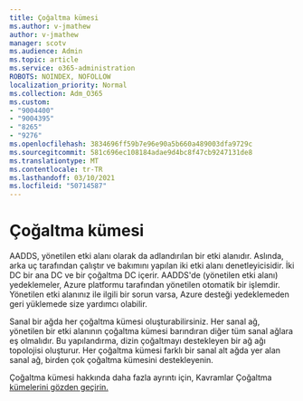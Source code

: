 ```yaml
---
title: Çoğaltma kümesi
ms.author: v-jmathew
author: v-jmathew
manager: scotv
ms.audience: Admin
ms.topic: article
ms.service: o365-administration
ROBOTS: NOINDEX, NOFOLLOW
localization_priority: Normal
ms.collection: Adm_O365
ms.custom:
- "9004400"
- "9004395"
- "8265"
- "9276"
ms.openlocfilehash: 3834696ff59b7e96e90a5b660a489003dfa9729c
ms.sourcegitcommit: 581c696ec108184adae9d4bc8f47cb9247131de8
ms.translationtype: MT
ms.contentlocale: tr-TR
ms.lasthandoff: 03/10/2021
ms.locfileid: "50714587"
---
```

# <a name="replica-set"></a>Çoğaltma kümesi

AADDS, yönetilen etki alanı olarak da adlandırılan bir etki alanıdır. Aslında, arka uç tarafından çalıştır ve bakımını yapılan iki etki alanı denetleyicisidir. İki DC bir ana DC ve bir çoğaltma DC içerir. AADDS'de (yönetilen etki alanı) yedeklemeler, Azure platformu tarafından yönetilen otomatik bir işlemdir. Yönetilen etki alanınız ile ilgili bir sorun varsa, Azure desteği yedeklemeden geri yüklemede size yardımcı olabilir.

Sanal bir ağda her çoğaltma kümesi oluşturabilirsiniz. Her sanal ağ, yönetilen bir etki alanının çoğaltma kümesi barındıran diğer tüm sanal ağlara eş olmalıdır. Bu yapılandırma, dizin çoğaltmayı destekleyen bir ağ ağı topolojisi oluşturur. Her çoğaltma kümesi farklı bir sanal alt ağda yer alan sanal ağ, birden çok çoğaltma kümesini destekleyenin.

Çoğaltma kümesi hakkında daha fazla ayrıntı için, Kavramlar Çoğaltma [kümelerini gözden geçirin.](https://docs.microsoft.com/azure/active-directory-domain-services/concepts-replica-sets)
